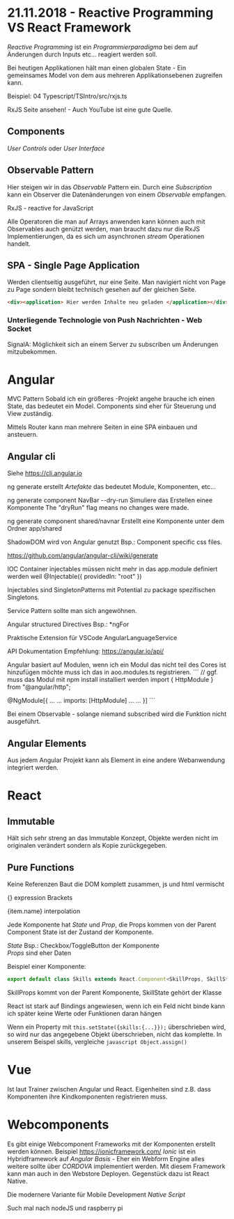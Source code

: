 # 21.11.2018 - Reactive Programming VS React Framework

_Reactive Programming_ ist ein _Programmierparadigma_ bei dem auf Änderungen durch Inputs etc... reagiert werden soll.

Bei heutigen Applikationen hält man einen globalen State - Ein gemeinsames Model von dem aus mehreren Applikationsebenen zugreifen kann.

Beispiel: 04 Typescript/TSIntro/src/rxjs.ts

RxJS Seite ansehen! - Auch YouTube ist eine gute Quelle.

## Components

_User Controls_ oder _User Interface_

## Observable Pattern

Hier steigen wir in das _Observable_ Pattern ein. Durch eine _Subscription_ kann ein Observer die Datenänderungen von einem _Observable_ empfangen.

RxJS - reactive for JavaScript

Alle Operatoren die man auf Arrays anwenden kann können auch mit Observables auch genützt werden, man braucht dazu nur die RxJS Implementierungen, da es sich um asynchronen _stream_ Operationen handelt.

## SPA - Single Page Application

Werden clientseitig ausgeführt, nur eine Seite. Man navigiert nicht von Page zu Page sondern bleibt technisch gesehen auf der gleichen Seite.

```html
<div><application> Hier werden Inhalte neu geladen </application></div>
```

### Unterliegende Technologie von Push Nachrichten - Web Socket

SignalA: Möglichkeit sich an einem Server zu subscriben um Änderungen mitzubekommen.

# Angular

MVC Pattern
Sobald ich ein größeres -Projekt angehe brauche ich einen State, das bedeutet ein Model. Components sind eher für Steuerung und View zuständig.

Mittels Router kann man mehrere Seiten in eine SPA einbauen und ansteuern.

## Angular cli

Siehe https://cli.angular.io

ng generate erstellt _Artefakte_ das bedeutet Module, Komponenten, etc...

ng generate component NavBar --dry-run
Simuliere das Erstellen einee Komponente
The "dryRun" flag means no changes were made.

ng generate component shared/navnar
Erstellt eine Komponente unter dem Ordner app/shared

ShadowDOM wird von Angular genutzt Bsp.: Component specific css files.

https://github.com/angular/angular-cli/wiki/generate

IOC Container
injectables müssen nicht mehr in das app.module definiert werden weil
@Injectable({
providedIn: "root"
})

Injectables sind SingletonPatterns mit Potential zu package spezifischen Singletons.

Service Pattern sollte man sich angewöhnen.

Angular structured Directives Bsp.: \*ngFor

Praktische Extension für VSCode AngularLanguageService

API Dokumentation Empfehlung: https://angular.io/api/

Angular basiert auf Modulen, wenn ich ein Modul das nicht teil des Cores ist hinzufügen möchte muss ich das in aoo.modules.ts registrieren.
´´´
// ggf. muss das Modul mit npm install installiert werden
import { HttpModule } from "@angular/http";

@NgModule[{
...
...
imports: [HttpModule]
...
...
}]
´´´

Bei einem Observable - solange niemand subscribed wird die Funktion nicht ausgeführt.

## Angular Elements

Aus jedem Angular Projekt kann als Element in eine andere Webanwendung integriert werden.

# React

## Immutable

Hält sich sehr streng an das Immutable Konzept, Objekte werden nicht im originalen verändert sondern als Kopie zurückgegeben.

## Pure Functions

Keine Referenzen
Baut die DOM komplett zusammen, js und html vermischt

{} expression Brackets

{item.name} interpolation

Jede Komponente hat _State_ und _Prop_, die Props kommen von der Parent Component State ist der Zustand der Komponente.

_State_ Bsp.: Checkbox/ToggleButton der Komponente\
_Props_ sind eher Daten

Beispiel einer Komponente:

```typescript
export default class Skills extends React.Component<SkillProps, SkillState>
```

SkillProps kommt von der Parent Komponente, SkillState gehört der Klasse

React ist stark auf Bindings angewiesen, wenn ich ein Feld nicht binde kann ich später keine Werte oder Funktionen daran hängen

Wenn ein Property mit `this.setState({skills:{...}});` überschrieben wird, so wird nur das angegebene Objekt überschrieben, nicht das komplette. In unserem Beispel skills, vergleiche `javascript Object.assign()`

# Vue

Ist laut Trainer zwischen Angular und React. Eigenheiten sind z.B. dass Komponenten ihre Kindkomponenten registrieren muss.

# Webcomponents

Es gibt einige Webcomponent Frameworks mit der Komponenten erstellt werden können. Beispiel https://ionicframework.com/ _Ionic_ ist ein Hybridframework auf _Angular Basis_ - Eher ein Webform Engine alles weitere sollte über _CORDOVA_ implementiert werden. Mit diesem Framework kann man auch in den Webstore Deployen. Gegenstück dazu ist React Native.

Die modernere Variante für Mobile Development _Native Script_

Such mal nach nodeJS und raspberry pi
